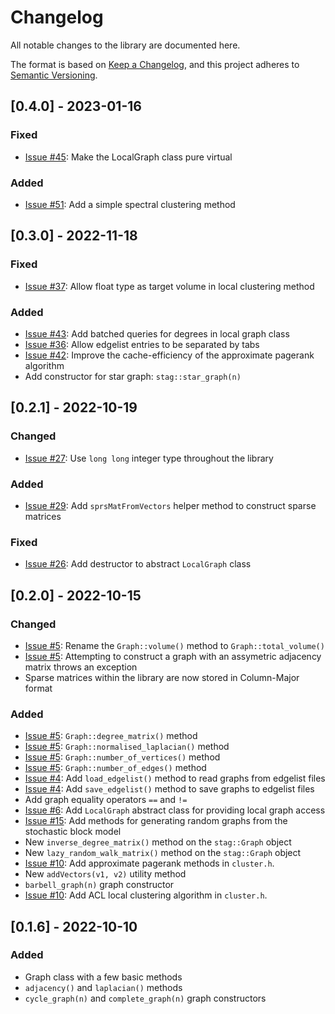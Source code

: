 # Changelog
All notable changes to the library are documented here.

The format is based on [Keep a Changelog](https://keepachangelog.com/en/1.0.0/),
and this project adheres to [Semantic Versioning](https://semver.org/spec/v2.0.0.html).

## [0.4.0] - 2023-01-16
### Fixed
- [Issue #45](https://github.com/staglibrary/stag/issues/45): Make the LocalGraph class pure virtual

### Added
- [Issue #51](https://github.com/staglibrary/stag/issues/51): Add a simple spectral clustering method

## [0.3.0] - 2022-11-18
### Fixed
- [Issue #37](https://github.com/staglibrary/stag/issues/37): Allow float type as target volume in local clustering method

### Added
- [Issue #43](https://github.com/staglibrary/stag/issues/43): Add batched queries for degrees in local graph class
- [Issue #36](https://github.com/staglibrary/stag/issues/36): Allow edgelist entries to be separated by tabs
- [Issue #42](https://github.com/staglibrary/stag/issues/42): Improve the cache-efficiency of the approximate pagerank algorithm
- Add constructor for star graph: `stag::star_graph(n)`

## [0.2.1] - 2022-10-19
### Changed
- [Issue #27](https://github.com/staglibrary/stag/issues/27): Use `long long` integer type throughout the library

### Added
- [Issue #29](https://github.com/staglibrary/stag/issues/29): Add `sprsMatFromVectors` helper method to construct sparse matrices

### Fixed
- [Issue #26](https://github.com/staglibrary/stag/issues/26): Add destructor to abstract `LocalGraph` class

## [0.2.0] - 2022-10-15
### Changed
- [Issue #5](https://github.com/staglibrary/stag/issues/5): Rename the `Graph::volume()` method to `Graph::total_volume()`
- [Issue #5](https://github.com/staglibrary/stag/issues/5): Attempting to construct a graph with an assymetric adjacency matrix
throws an exception
- Sparse matrices within the library are now stored in Column-Major format

### Added
- [Issue #5](https://github.com/staglibrary/stag/issues/5): `Graph::degree_matrix()` method
- [Issue #5](https://github.com/staglibrary/stag/issues/5): `Graph::normalised_laplacian()` method
- [Issue #5](https://github.com/staglibrary/stag/issues/5): `Graph::number_of_vertices()` method
- [Issue #5](https://github.com/staglibrary/stag/issues/5): `Graph::number_of_edges()` method
- [Issue #4](https://github.com/staglibrary/stag/issues/4): Add `load_edgelist()` method to read graphs from edgelist files
- [Issue #4](https://github.com/staglibrary/stag/issues/4): Add `save_edgelist()` method to save graphs to edgelist files
- Add graph equality operators `==` and `!=`
- [Issue #6](https://github.com/staglibrary/stag/issues/6): Add `LocalGraph` abstract class for providing local graph access
- [Issue #15](https://github.com/staglibrary/stag/issues/15): Add methods for generating random graphs from the stochastic
block model
- New `inverse_degree_matrix()` method on the `stag::Graph` object
- New `lazy_random_walk_matrix()` method on the `stag::Graph` object
- [Issue #10](https://github.com/staglibrary/stag/issues/10): Add approximate pagerank methods in `cluster.h`.
- New `addVectors(v1, v2)` utility method
- `barbell_graph(n)` graph constructor
- [Issue #10](https://github.com/staglibrary/stag/issues/10): Add ACL local clustering algorithm in `cluster.h`.

## [0.1.6] - 2022-10-10
### Added
- Graph class with a few basic methods
- `adjacency()` and `laplacian()` methods
- `cycle_graph(n)` and `complete_graph(n)` graph constructors